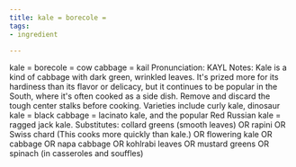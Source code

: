 ```yaml
---
title: kale = borecole =
tags:
- ingredient

---
```

kale = borecole = cow cabbage = kail Pronunciation: KAYL Notes: Kale is a kind of cabbage with dark green, wrinkled leaves. It's prized more for its hardiness than its flavor or delicacy, but it continues to be popular in the South, where it's often cooked as a side dish. Remove and discard the tough center stalks before cooking. Varieties include curly kale, dinosaur kale = black cabbage = lacinato kale, and the popular Red Russian kale = ragged jack kale. Substitutes: collard greens (smooth leaves) OR rapini OR Swiss chard (This cooks more quickly than kale.) OR flowering kale OR cabbage OR napa cabbage OR kohlrabi leaves OR mustard greens OR spinach (in casseroles and souffles)
